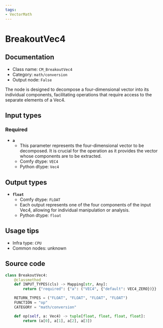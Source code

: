 ```yaml
---
tags:
- VectorMath
---
```


# BreakoutVec4
## Documentation
- Class name: `CM_BreakoutVec4`
- Category: `math/conversion`
- Output node: `False`

The node is designed to decompose a four-dimensional vector into its individual components, facilitating operations that require access to the separate elements of a Vec4.
## Input types
### Required
- **`a`**
    - This parameter represents the four-dimensional vector to be decomposed. It is crucial for the operation as it provides the vector whose components are to be extracted.
    - Comfy dtype: `VEC4`
    - Python dtype: `Vec4`
## Output types
- **`float`**
    - Comfy dtype: `FLOAT`
    - Each output represents one of the four components of the input Vec4, allowing for individual manipulation or analysis.
    - Python dtype: `float`
## Usage tips
- Infra type: `CPU`
- Common nodes: unknown


## Source code
```python
class BreakoutVec4:
    @classmethod
    def INPUT_TYPES(cls) -> Mapping[str, Any]:
        return {"required": {"a": ("VEC4", {"default": VEC4_ZERO})}}

    RETURN_TYPES = ("FLOAT", "FLOAT", "FLOAT", "FLOAT")
    FUNCTION = "op"
    CATEGORY = "math/conversion"

    def op(self, a: Vec4) -> tuple[float, float, float, float]:
        return (a[0], a[1], a[2], a[3])

```
